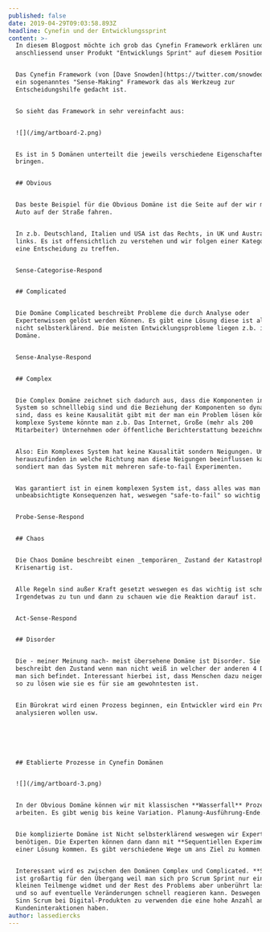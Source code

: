 ```yaml
---
published: false
date: 2019-04-29T09:03:58.893Z
headline: Cynefin und der Entwicklungssprint
content: >-
  In diesem Blogpost möchte ich grob das Cynefin Framework erklären und
  anschliessend unser Produkt "Entwicklungs Sprint" auf diesem Positionieren.


  Das Cynefin Framework (von [Dave Snowden](https://twitter.com/snowded)) ist
  ein sogenanntes "Sense-Making" Framework das als Werkzeug zur
  Entscheidungshilfe gedacht ist. 


  So sieht das Framework in sehr vereinfacht aus:


  ![](/img/artboard-2.png)


  Es ist in 5 Domänen unterteilt die jeweils verschiedene Eigenschaften mit sich
  bringen.


  ## Obvious


  Das beste Beispiel für die Obvious Domäne ist die Seite auf der wir mit dem
  Auto auf der Straße fahren.


  In z.b. Deutschland, Italien und USA ist das Rechts, in UK und Australien
  links. Es ist offensichtlich zu verstehen und wir folgen einer Kategorie um
  eine Entscheidung zu treffen.


  Sense-Categorise-Respond


  ## Complicated


  Die Domäne Complicated beschreibt Probleme die durch Analyse oder
  Expertenwissen gelöst werden Können. Es gibt eine Lösung diese ist allerdings
  nicht selbsterklärend. Die meisten Entwicklungsprobleme liegen z.b. in dieser
  Domäne.


  Sense-Analyse-Respond


  ## Complex


  Die Complex Domäne zeichnet sich dadurch aus, dass die Komponenten in einem
  System so schnelllebig sind und die Beziehung der Komponenten so dynamisch
  sind, dass es keine Kausalität gibt mit der man ein Problem lösen könnte. Als
  komplexe Systeme könnte man z.b. Das Internet, Große (mehr als 200
  Mitarbeiter) Unternehmen oder öffentliche Berichterstattung bezeichnen.


  Also: Ein Komplexes System hat keine Kausalität sondern Neigungen. Um
  herauszufinden in welche Richtung man diese Neigungen beeinflussen kann
  sondiert man das System mit mehreren safe-to-fail Experimenten.


  Was garantiert ist in einem komplexen System ist, dass alles was man tut
  unbeabsichtigte Konsequenzen hat, weswegen "safe-to-fail" so wichtig ist.


  Probe-Sense-Respond 


  ## Chaos


  Die Chaos Domäne beschreibt einen _temporären_ Zustand der Katastrophen- oder
  Krisenartig ist.


  Alle Regeln sind außer Kraft gesetzt weswegen es das wichtig ist schnell
  Irgendetwas zu tun und dann zu schauen wie die Reaktion darauf ist.


  Act-Sense-Respond


  ## Disorder


  Die - meiner Meinung nach- meist übersehene Domäne ist Disorder. Sie
  beschreibt den Zustand wenn man nicht weiß in welcher der anderen 4 Domänen
  man sich befindet. Interessant hierbei ist, dass Menschen dazu neigen Probleme
  so zu lösen wie sie es für sie am gewohntesten ist.


  Ein Bürokrat wird einen Prozess beginnen, ein Entwickler wird ein Problem
  analysieren wollen usw.






  ## Etablierte Prozesse in Cynefin Domänen


  ![](/img/artboard-3.png)


  In der Obvious Domäne können wir mit klassischen **Wasserfall** Prozessen
  arbeiten. Es gibt wenig bis keine Variation. Planung-Ausführung-Ende.


  Die komplizierte Domäne ist Nicht selbsterklärend weswegen wir Expertenwissen
  benötigen. Die Experten können dann dann mit **Sequentiellen Experimenten** zu
  einer Lösung kommen. Es gibt verschiedene Wege um ans Ziel zu kommen.


  Interessant wird es zwischen den Domänen Complex und Complicated. **Scrum**
  ist großartig für den Übergang weil man sich pro Scrum Sprint nur einer
  kleinen Teilmenge widmet und der Rest des Problems aber unberührt lassen kann
  und so auf eventuelle Veränderungen schnell reagieren kann. Deswegen macht es
  Sinn Scrum bei Digital-Produkten zu verwenden die eine hohe Anzahl an
  Kundeninteraktionen haben.
author: lassediercks
---
```


